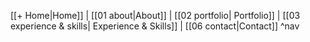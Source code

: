 [[+ Home|Home]] | [[01 about|About]] | [[02 portfolio| Portfolio]] | [[03 experience & skills| Experience & Skills]] | [[06 contact|Contact]] ^nav